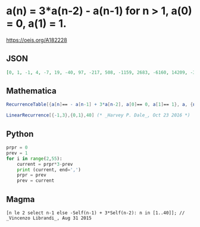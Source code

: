 # a\(n\) \= 3\*a\(n\-2\) \- a\(n\-1\) for n \> 1, a\(0\) \= 0, a\(1\) \= 1\.
https://oeis.org/A182228
## JSON
```JSON
[0, 1, -1, 4, -7, 19, -40, 97, -217, 508, -1159, 2683, -6160, 14209, -32689, 75316, -173383, 399331, -919480, 2117473, -4875913, 11228332, -25856071, 59541067, -137109280, 315732481, -727060321, 1674257764, -3855438727, 8878212019, -20444528200, 47079164257, -108412748857]
```
## Mathematica
```Mathematica
RecurrenceTable[{a[n]== - a[n-1] + 3*a[n-2], a[0]== 0, a[1]== 1}, a, {n,0,200}] (* _G. C. Greubel_, Aug 30 2015 *)
```
```Mathematica
LinearRecurrence[{-1,3},{0,1},40] (* _Harvey P. Dale_, Oct 23 2016 *)
```
## Python
```Python
prpr = 0
prev = 1
for i in range(2,55):
    current = prpr*3-prev
    print (current, end=',')
    prpr = prev
    prev = current
```
## Magma
```Magma
[n le 2 select n-1 else -Self(n-1) + 3*Self(n-2): n in [1..40]]; // _Vincenzo Librandi_, Aug 31 2015
```
